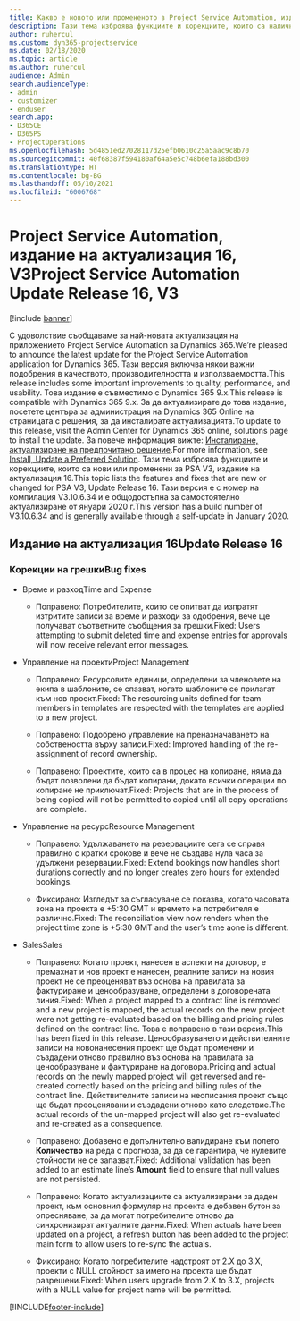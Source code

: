 ```yaml
---
title: Какво е новото или промененото в Project Service Automation, издание на актуализация 16, V3
description: Тази тема изброява функциите и корекциите, които са налични в Project Service Automation V3, издание на актуализация 16, V3.
author: ruhercul
ms.custom: dyn365-projectservice
ms.date: 02/18/2020
ms.topic: article
ms.author: ruhercul
audience: Admin
search.audienceType:
- admin
- customizer
- enduser
search.app:
- D365CE
- D365PS
- ProjectOperations
ms.openlocfilehash: 5d4851ed27028117d25efb0610c25a5aac9c8b70
ms.sourcegitcommit: 40f68387f594180af64a5e5c748b6efa188bd300
ms.translationtype: HT
ms.contentlocale: bg-BG
ms.lasthandoff: 05/10/2021
ms.locfileid: "6006768"
---
```

# <a name="project-service-automation-update-release-16-v3"></a><span data-ttu-id="7a52e-103">Project Service Automation, издание на актуализация 16, V3</span><span class="sxs-lookup"><span data-stu-id="7a52e-103">Project Service Automation Update Release 16, V3</span></span>

[!include [banner](../includes/psa-now-project-operations.md)]

<span data-ttu-id="7a52e-104">С удоволствие съобщаваме за най-новата актуализация на приложението Project Service Automation за Dynamics 365.</span><span class="sxs-lookup"><span data-stu-id="7a52e-104">We’re pleased to announce the latest update for the Project Service Automation application for Dynamics 365.</span></span> <span data-ttu-id="7a52e-105">Тази версия включва някои важни подобрения в качеството, производителността и използваемостта.</span><span class="sxs-lookup"><span data-stu-id="7a52e-105">This release includes some important improvements to quality, performance, and usability.</span></span>  <span data-ttu-id="7a52e-106">Това издание е съвместимо с Dynamics 365 9.x.</span><span class="sxs-lookup"><span data-stu-id="7a52e-106">This release is compatible with Dynamics 365 9.x.</span></span> <span data-ttu-id="7a52e-107">За да актуализирате до това издание, посетете центъра за администрация на Dynamics 365 Online на страницата с решения, за да инсталирате актуализацията.</span><span class="sxs-lookup"><span data-stu-id="7a52e-107">To update to this release, visit the Admin Center for Dynamics 365 online, solutions page to install the update.</span></span> <span data-ttu-id="7a52e-108">За повече информация вижте: [Инсталиране, актуализиране на предпочитано решение](/dynamics365/project-service/upgrade-psa-home-page).</span><span class="sxs-lookup"><span data-stu-id="7a52e-108">For more information, see [Install, Update a Preferred Solution](/dynamics365/project-service/upgrade-psa-home-page).</span></span>
<span data-ttu-id="7a52e-109">Тази тема изброява функциите и корекциите, които са нови или променени за PSA V3, издание на актуализация 16.</span><span class="sxs-lookup"><span data-stu-id="7a52e-109">This topic lists the features and fixes that are new or changed for PSA V3, Update Release 16.</span></span> <span data-ttu-id="7a52e-110">Тази версия е с номер на компилация V3.10.6.34 и е общодостъпна за самостоятелно актуализиране от януари 2020 г.</span><span class="sxs-lookup"><span data-stu-id="7a52e-110">This version has a build number of V3.10.6.34 and is generally available through a self-update in January 2020.</span></span>


## <a name="update-release-16"></a><span data-ttu-id="7a52e-111">Издание на актуализация 16</span><span class="sxs-lookup"><span data-stu-id="7a52e-111">Update Release 16</span></span>

### <a name="bug-fixes"></a><span data-ttu-id="7a52e-112">Корекции на грешки</span><span class="sxs-lookup"><span data-stu-id="7a52e-112">Bug fixes</span></span>

-   <span data-ttu-id="7a52e-113">Време и разход</span><span class="sxs-lookup"><span data-stu-id="7a52e-113">Time and Expense</span></span>

    -   <span data-ttu-id="7a52e-114">Поправено: Потребителите, които се опитват да изпратят изтритите записи за време и разходи за одобрения, вече ще получават съответните съобщения за грешки.</span><span class="sxs-lookup"><span data-stu-id="7a52e-114">Fixed: Users attempting to submit deleted time and expense entries for approvals will now receive relevant error messages.</span></span>

-   <span data-ttu-id="7a52e-115">Управление на проекти</span><span class="sxs-lookup"><span data-stu-id="7a52e-115">Project Management</span></span>

    -   <span data-ttu-id="7a52e-116">Поправено: Ресурсовите единици, определени за членовете на екипа в шаблоните, се спазват, когато шаблоните се прилагат към нов проект.</span><span class="sxs-lookup"><span data-stu-id="7a52e-116">Fixed: The resourcing units defined for team members in templates are respected with the templates are applied to a new project.</span></span>

    -   <span data-ttu-id="7a52e-117">Поправено: Подобрено управление на преназначаването на собствеността върху записи.</span><span class="sxs-lookup"><span data-stu-id="7a52e-117">Fixed: Improved handling of the re-assignment of record ownership.</span></span>

    -   <span data-ttu-id="7a52e-118">Поправено: Проектите, които са в процес на копиране, няма да бъдат позволени да бъдат копирани, докато всички операции по копиране не приключат.</span><span class="sxs-lookup"><span data-stu-id="7a52e-118">Fixed: Projects that are in the process of being copied will not be permitted to copied until all copy operations are complete.</span></span>

-   <span data-ttu-id="7a52e-119">Управление на ресурс</span><span class="sxs-lookup"><span data-stu-id="7a52e-119">Resource Management</span></span>

    -   <span data-ttu-id="7a52e-120">Поправено: Удължаването на резервациите сега се справя правилно с кратки срокове и вече не създава нула часа за удължени резервации.</span><span class="sxs-lookup"><span data-stu-id="7a52e-120">Fixed: Extend bookings now handles short durations correctly and no longer creates zero hours for extended bookings.</span></span>

    -   <span data-ttu-id="7a52e-121">Фиксирано: Изгледът за съгласуване се показва, когато часовата зона на проекта е +5:30 GMT и времето на потребителя е различно.</span><span class="sxs-lookup"><span data-stu-id="7a52e-121">Fixed: The reconciliation view now renders when the project time zone is +5:30 GMT and the user’s time aone is different.</span></span>

-   <span data-ttu-id="7a52e-122">Sales</span><span class="sxs-lookup"><span data-stu-id="7a52e-122">Sales</span></span>

    -   <span data-ttu-id="7a52e-123">Поправено: Когато проект, нанесен в аспекти на договор, е премахнат и нов проект е нанесен, реалните записи на новия проект не се преоценяват въз основа на правилата за фактуриране и ценообразуване, определени в договорената линия.</span><span class="sxs-lookup"><span data-stu-id="7a52e-123">Fixed: When a project mapped to a contract line is removed and a new project is mapped, the actual records on the new project were not getting re-evaluated based on the billing and pricing rules defined on the contract line.</span></span> <span data-ttu-id="7a52e-124">Това е поправено в тази версия.</span><span class="sxs-lookup"><span data-stu-id="7a52e-124">This has been fixed in this release.</span></span> <span data-ttu-id="7a52e-125">Ценообразуването и действителните записи на новонанесения проект ще бъдат променени и създадени отново правилно въз основа на правилата за ценообразуване и фактуриране на договора.</span><span class="sxs-lookup"><span data-stu-id="7a52e-125">Pricing and actual records on the newly mapped project will get reversed and re-created correctly based on the pricing and billing rules of the contract line.</span></span> <span data-ttu-id="7a52e-126">Действителните записи на неописания проект също ще бъдат преоценявани и създадени отново като следствие.</span><span class="sxs-lookup"><span data-stu-id="7a52e-126">The actual records of the un-mapped project will also get re-evaluated and re-created as a consequence.</span></span>

    -   <span data-ttu-id="7a52e-127">Поправено: Добавено е допълнително валидиране към полето **Количество** на реда с прогноза, за да се гарантира, че нулевите стойности не се запазват.</span><span class="sxs-lookup"><span data-stu-id="7a52e-127">Fixed: Additional validation has been added to an estimate line’s **Amount** field to ensure that null values are not persisted.</span></span>

    -   <span data-ttu-id="7a52e-128">Поправено: Когато актуализациите са актуализирани за даден проект, към основния формуляр на проекта е добавен бутон за опресняване, за да могат потребителите отново да синхронизират актуалните данни.</span><span class="sxs-lookup"><span data-stu-id="7a52e-128">Fixed: When actuals have been updated on a project, a refresh button has been added to the project main form to allow users to re-sync the actuals.</span></span>

    -   <span data-ttu-id="7a52e-129">Фиксирано: Когато потребителите надстроят от 2.X до 3.X, проекти с NULL стойност за името на проекта ще бъдат разрешени.</span><span class="sxs-lookup"><span data-stu-id="7a52e-129">Fixed: When users upgrade from 2.X to 3.X, projects with a NULL value for project name will be permitted.</span></span>



[!INCLUDE[footer-include](../includes/footer-banner.md)]